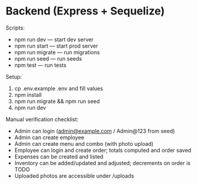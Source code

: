 # Backend (Express + Sequelize)

Scripts:
- npm run dev — start dev server
- npm run start — start prod server
- npm run migrate — run migrations
- npm run seed — run seeds
- npm test — run tests

Setup:
1. cp .env.example .env and fill values
2. npm install
3. npm run migrate && npm run seed
4. npm run dev

Manual verification checklist:
- Admin can login (admin@example.com / Admin@123 from seed)
- Admin can create employee
- Admin can create menu and combo (with photo upload)
- Employee can login and create order; totals computed and order saved
- Expenses can be created and listed
- Inventory can be added/updated and adjusted; decrements on order is TODO
- Uploaded photos are accessible under /uploads